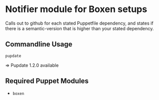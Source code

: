 # Notifier module for Boxen setups

Calls out to github for each stated Puppetfile dependency, and states if there is a semantic-version that is higher than your stated dependency.

## Commandline Usage

```
pupdate
```
=>
  Pupdate 1.2.0 available

## Required Puppet Modules

* `boxen`

